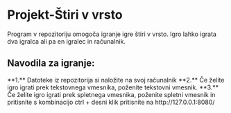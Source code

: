 <h1>Projekt-Štiri v vrsto</h1>


Program v repozitoriju omogoča igranje igre štiri v vrsto. Igro lahko igrata dva igralca ali pa en igralec in računalnik.

<h2>Navodila za igranje:</h2>
**1.** Datoteke iz repozitorija si naložite na svoj računalnik
**2.** Če želite igro igrati prek tekstovnega vmesnika, poženite tekstovni vmesnik.
**3.** Če želite igro igrati prek spletnega vmesnika, poženite spletni vmesnik in pritisnite s kombinacijo ctrl + desni klik pritisnite na http://127.0.0.1:8080/

          
